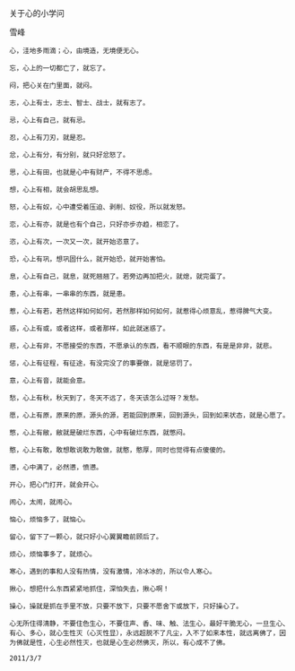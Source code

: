 关于心的小学问

雪峰


    心，洼地多雨滴；心，由境造，无境便无心。

    忘，心上的一切都亡了，就忘了。

    闷，把心关在门里面，就闷。

    志，心上有士，志士、智士、战士，就有志了。

    忌，心上有自己，就有忌。

    忍，心上有刀刃，就是忍。

    忿，心上有分，有分别，就只好忿怒了。

    思，心上有田，也就是心中有财产，不得不思虑。

    想，心上有相，就会胡思乱想。

    怒，心上有奴，心中遭受着压迫、剥削、奴役，所以就发怒。

    恋，心上有亦，就是也有个自己，只好亦步亦趋，相恋了。

    恣，心上有次，一次又一次，就开始恣意了。

    恐，心上有巩，想巩固什么，就开始恐，就开始害怕。

    息，心上有自己，就息，就死翘翘了。若旁边再加把火，就熄，就完蛋了。

    患，心上有串，一串串的东西，就是患。

    惹，心上有若，若然这样如何如何，若然那样如何如何，就惹得心烦意乱，惹得脾气大变。

    惑，心上有或，或者这样，或者那样，如此就迷惑了。

    悲，心上有非，不愿接受的东西，不愿承认的东西，看不顺眼的东西，有是是非非，就悲。

    惩，心上有征程，有征途，有没完没了的事要做，就是惩罚了。

    意，心上有音，就能会意。

    愁，心上有秋，秋天到了，冬天不远了，冬天该怎么过呀？发愁。

    愿，心上有原，原来的原，源头的源，若能回到原来，回到源头，回到如来状态，就是心愿了。

    憋，心上有敝，敝就是破烂东西，心中有破烂东西，就憋闷。

    憨，心上有敢，敢想敢说敢为敢做，就憨，憨厚，同时也觉得有点傻傻的。

    懑，心中满了，必然懑，愤懑。

    开心，把心门打开，就会开心。

    闹心，太闹，就闹心。

    恼心，烦恼多了，就恼心。

    留心，留下了一颗心，就只好小心翼翼瞻前顾后了。

    烦心，烦恼事多了，就烦心。

    寒心，遇到的事和人没有热情，没有激情，冷冰冰的，所以令人寒心。

    揪心，想把什么东西紧紧地抓住，深怕失去，揪心啊！

    操心，操就是抓在手里不放，只要不放下，只要不愿舍下或放下，只好操心了。

    心无所住得清静，不要住色生心，不要住声、香、味、触、法生心，最好干脆无心，一旦生心、有心、多心，就心生性灭（心灭性显），永远超脱不了凡尘，入不了如来本性，就远离佛了，因为佛就是性，心生必然性灭，也就是心生必然佛灭，所以，有心成不了佛。

    2011/3/7



